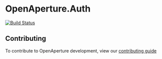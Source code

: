OpenAperture.Auth
===========
[![Build Status](https://semaphoreci.com/api/v1/projects/1d6b87d6-af02-4cb2-a227-8bb8394e93e9/394694/badge.svg)](https://semaphoreci.com/perceptive/auth)

## Contributing

To contribute to OpenAperture development, view our [contributing guide](http://openaperture.io/dev_resources/contributing.html)
